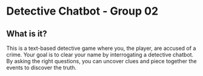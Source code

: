 # Detective Chatbot - Group 02

## What is it?

This is a text-based detective game where you, the player, are accused of a crime. Your goal is to clear your name by interrogating a detective chatbot. By asking the right questions, you can uncover clues and piece together the events to discover the truth.

